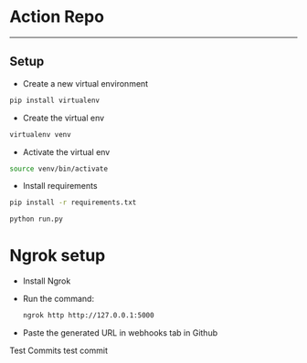 # Action Repo

*******************

## Setup

* Create a new virtual environment

```bash
pip install virtualenv
```

* Create the virtual env

```bash
virtualenv venv
```

* Activate the virtual env

```bash
source venv/bin/activate
```

* Install requirements

```bash
pip install -r requirements.txt
```

```bash
python run.py
```

# Ngrok setup

* Install Ngrok

* Run the command:
  ```bash
  ngrok http http://127.0.0.1:5000
  ```
* Paste the generated URL in webhooks tab in Github


Test Commits
test commit
